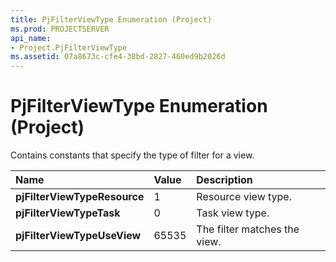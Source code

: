 ```yaml
---
title: PjFilterViewType Enumeration (Project)
ms.prod: PROJECTSERVER
api_name:
- Project.PjFilterViewType
ms.assetid: 07a8673c-cfe4-38bd-2827-460ed9b2026d
---
```



# PjFilterViewType Enumeration (Project)

Contains constants that specify the type of filter for a view.



|**Name**|**Value**|**Description**|
|:-----|:-----|:-----|
|**pjFilterViewTypeResource**|1|Resource view type.|
|**pjFilterViewTypeTask**|0|Task view type.|
|**pjFilterViewTypeUseView**|65535|The filter matches the view.|

